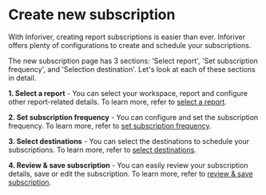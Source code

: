 # Create new subscription

With Inforiver, creating report subscriptions is easier than ever. Inforiver offers plenty of configurations to create and schedule your subscriptions.

The new subscription page has 3 sections: 'Select report', 'Set subscription frequency', and 'Selection destination'. Let's look at each of these sections in detail.

**1. Select a report** - You can select your workspace, report and configure other report-related details. To learn more, refer to [select a report](select-a-report.md).

**2. Set subscription frequency** - You can configure and set the subscription frequency. To learn more, refer to [set subscription frequency](set-subscription-frequency.md).

**3. Select destinations** - You can select the destinations to schedule your subscriptions. To learn more, refer to [select destinations](select-destination-s/).

**4. Review & save subscription** - You can easily review your subscription details, save or edit the subscription. To learn more, refer to [review & save subscription](review-and-save-subscription.md).

